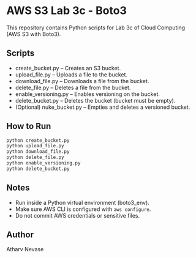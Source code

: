 # AWS S3 Lab 3c - Boto3

This repository contains Python scripts for Lab 3c of Cloud Computing (AWS S3 with Boto3).

## Scripts
- create_bucket.py – Creates an S3 bucket.
- upload_file.py – Uploads a file to the bucket.
- download_file.py – Downloads a file from the bucket.
- delete_file.py – Deletes a file from the bucket.
- enable_versioning.py – Enables versioning on the bucket.
- delete_bucket.py – Deletes the bucket (bucket must be empty).
- (Optional) nuke_bucket.py – Empties and deletes a versioned bucket.

## How to Run
```bash
python create_bucket.py
python upload_file.py
python download_file.py
python delete_file.py
python enable_versioning.py
python delete_bucket.py
```

## Notes
- Run inside a Python virtual environment (boto3_env).
- Make sure AWS CLI is configured with `aws configure`.
- Do not commit AWS credentials or sensitive files.

## Author
Atharv Nevase
